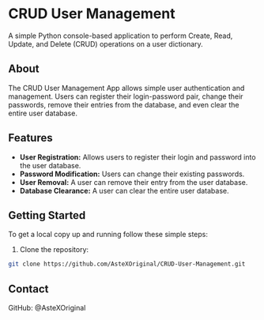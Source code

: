 # CRUD User Management 

A simple Python console-based application to perform Create, Read, Update, and Delete (CRUD) operations on a user dictionary.

## About

The CRUD User Management App allows simple user authentication and management. Users can register their login-password pair, change their passwords, remove their entries from the database, and even clear the entire user database.

## Features
- **User Registration:** Allows users to register their login and password into the user database.
- **Password Modification:** Users can change their existing passwords.
- **User Removal:** A user can remove their entry from the user database.
- **Database Clearance:** A user can clear the entire user database.
## Getting Started

To get a local copy up and running follow these simple steps:

1. Clone the repository: 
```bash
git clone https://github.com/AsteXOriginal/CRUD-User-Management.git
```

## Contact

GitHub: @AsteXOriginal
